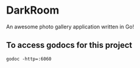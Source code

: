 # DarkRoom
An awesome photo gallery application written in Go!

## To access godocs for this project
```
godoc -http=:6060
```
